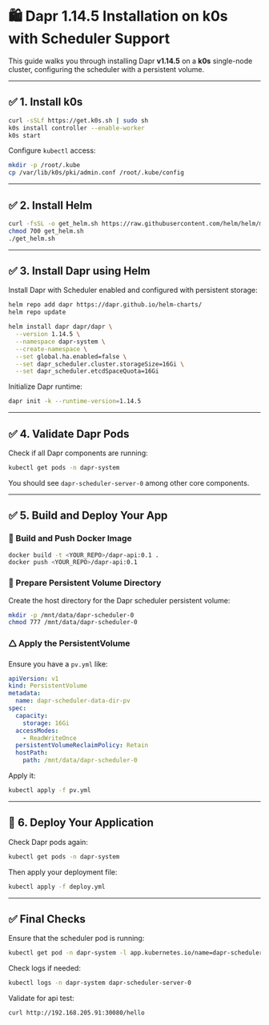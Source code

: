 # 🛍️ Dapr 1.14.5 Installation on k0s with Scheduler Support

This guide walks you through installing Dapr **v1.14.5** on a **k0s** single-node cluster, configuring the scheduler with a persistent volume.

---

## ✅ 1. Install k0s

```bash
curl -sSLf https://get.k0s.sh | sudo sh
k0s install controller --enable-worker
k0s start
```

Configure `kubectl` access:

```bash
mkdir -p /root/.kube
cp /var/lib/k0s/pki/admin.conf /root/.kube/config
```

---

## ✅ 2. Install Helm

```bash
curl -fsSL -o get_helm.sh https://raw.githubusercontent.com/helm/helm/main/scripts/get-helm-3
chmod 700 get_helm.sh
./get_helm.sh
```

---

## ✅ 3. Install Dapr using Helm

Install Dapr with Scheduler enabled and configured with persistent storage:

```bash
helm repo add dapr https://dapr.github.io/helm-charts/
helm repo update

helm install dapr dapr/dapr \
  --version 1.14.5 \
  --namespace dapr-system \
  --create-namespace \
  --set global.ha.enabled=false \
  --set dapr_scheduler.cluster.storageSize=16Gi \
  --set dapr_scheduler.etcdSpaceQuota=16Gi
```

Initialize Dapr runtime:

```bash
dapr init -k --runtime-version=1.14.5
```

---

## ✅ 4. Validate Dapr Pods

Check if all Dapr components are running:

```bash
kubectl get pods -n dapr-system
```

You should see `dapr-scheduler-server-0` among other core components.

---

## ✅ 5. Build and Deploy Your App

### 🐳 Build and Push Docker Image

```bash
docker build -t <YOUR_REPO>/dapr-api:0.1 .
docker push <YOUR_REPO>/dapr-api:0.1
```

### 📁 Prepare Persistent Volume Directory

Create the host directory for the Dapr scheduler persistent volume:

```bash
mkdir -p /mnt/data/dapr-scheduler-0
chmod 777 /mnt/data/dapr-scheduler-0
```

### 🛆 Apply the PersistentVolume

Ensure you have a `pv.yml` like:

```yaml
apiVersion: v1
kind: PersistentVolume
metadata:
  name: dapr-scheduler-data-dir-pv
spec:
  capacity:
    storage: 16Gi
  accessModes:
    - ReadWriteOnce
  persistentVolumeReclaimPolicy: Retain
  hostPath:
    path: /mnt/data/dapr-scheduler-0
```

Apply it:

```bash
kubectl apply -f pv.yml
```

---

## 🚀 6. Deploy Your Application

Check Dapr pods again:

```bash
kubectl get pods -n dapr-system
```

Then apply your deployment file:

```bash
kubectl apply -f deploy.yml
```

---

## ✅ Final Checks

Ensure that the scheduler pod is running:

```bash
kubectl get pod -n dapr-system -l app.kubernetes.io/name=dapr-scheduler
```

Check logs if needed:

```bash
kubectl logs -n dapr-system dapr-scheduler-server-0
```

Validate for api test:

```bash
curl http://192.168.205.91:30080/hello
```
